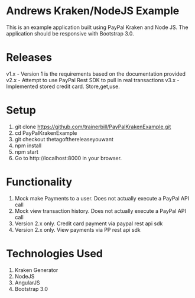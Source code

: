 Andrews Kraken/NodeJS Example
==========================

This is an example application built using PayPal Kraken and Node JS.  The application should be responsive with Bootstrap 3.0.

Releases
==========================
v1.x - Version 1 is the requirements based on the documentation provided<br/>
v2.x - Attempt to use PayPal Rest SDK to pull in real transactions
v3.x - Implemented stored credit card.  Store,get,use.


Setup
==========================
1.  git clone https://github.com/trainerbill/PayPalKrakenExample.git
2.  cd PayPalKrakenExample
3.	git checkout thetagofthereleaseyouwant
4.  npm install
5.  npm start
6.   Go to http://localhost:8000 in your browser.



Functionality
==========================
1.  Mock make Payments to a user.  Does not actually execute a PayPal API call
2.  Mock view transaction history.  Does not actually execute a PayPal API call
3.  Version 2.x only.  Credit card payment via paypal rest api sdk
3.  Version 2.x only.  View payments via PP rest api sdk


Technologies Used
==========================
1.	Kraken Generator
2.	NodeJS
3.	AngularJS
4.	Bootstrap 3.0